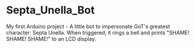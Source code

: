 # Septa_Unella_Bot

My first Arduino project - A little bot to impersonate GoT's greatest character: Septa Unella. When triggered, it rings a 
bell and prints "SHAME! SHAME! SHAME!" to an LCD display.

